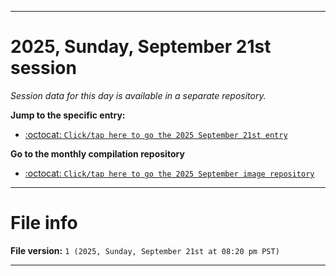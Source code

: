 
***

# 2025, Sunday, September 21st session

_Session data for this day is available in a separate repository._

**Jump to the specific entry:**

- [:octocat: `Click/tap here to go the 2025 September 21st entry`](https://github.com/seanpm2001/SeansLifeArchive_Images_ModernSmurfsVillage_Y2025_V9/tree/SeansLifeArchive_ModernSmurfsVillage_Y2025_V9_Main-dev/2025/09_September/21/)

**Go to the monthly compilation repository**

- [:octocat: `Click/tap here to go the 2025 September image repository`](https://github.com/seanpm2001/SeansLifeArchive_Images_ModernSmurfsVillage_Y2025_V9/)

***

# File info

**File version:** `1 (2025, Sunday, September 21st at 08:20 pm PST)`

***
